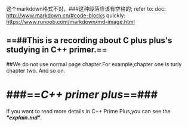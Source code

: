 这个markdown格式不对，###这种段落应该有空格的;
refer to:
doc: http://www.markdown.cn/#code-blocks
quickly: https://www.runoob.com/markdown/md-image.html


==##This is a recording about C plus plus's studying in C++ primer.==
--
##We do not use normal page chapter.For example,chapter one is turly chapter two.
And so on.

###==*C++ primer plus*==###
==

If you want to read more details in C++ Prime Plus,you can see the ***"explain.md"***.

